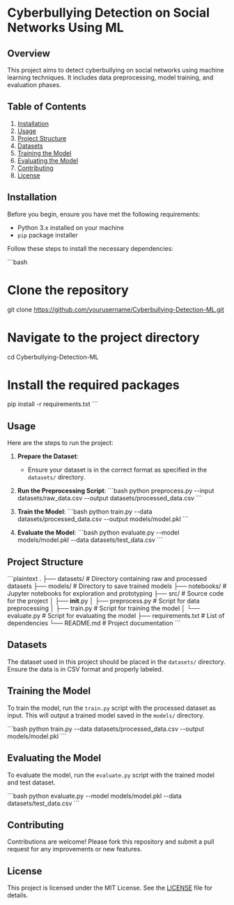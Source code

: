 
# Cyberbullying Detection on Social Networks Using ML

## Overview

This project aims to detect cyberbullying on social networks using machine learning techniques. It includes data preprocessing, model training, and evaluation phases.

## Table of Contents

1. [Installation](#installation)
2. [Usage](#usage)
3. [Project Structure](#project-structure)
4. [Datasets](#datasets)
5. [Training the Model](#training-the-model)
6. [Evaluating the Model](#evaluating-the-model)
7. [Contributing](#contributing)
8. [License](#license)

## Installation

Before you begin, ensure you have met the following requirements:

- Python 3.x installed on your machine
- `pip` package installer

Follow these steps to install the necessary dependencies:

\`\`\`bash
# Clone the repository
git clone https://github.com/yourusername/Cyberbullying-Detection-ML.git

# Navigate to the project directory
cd Cyberbullying-Detection-ML

# Install the required packages
pip install -r requirements.txt
\`\`\`

## Usage

Here are the steps to run the project:

1. **Prepare the Dataset**:
    - Ensure your dataset is in the correct format as specified in the `datasets/` directory.
    
2. **Run the Preprocessing Script**:
    \`\`\`bash
    python preprocess.py --input datasets/raw_data.csv --output datasets/processed_data.csv
    \`\`\`

3. **Train the Model**:
    \`\`\`bash
    python train.py --data datasets/processed_data.csv --output models/model.pkl
    \`\`\`

4. **Evaluate the Model**:
    \`\`\`bash
    python evaluate.py --model models/model.pkl --data datasets/test_data.csv
    \`\`\`

## Project Structure

\`\`\`plaintext
.
├── datasets/            # Directory containing raw and processed datasets
├── models/              # Directory to save trained models
├── notebooks/           # Jupyter notebooks for exploration and prototyping
├── src/                 # Source code for the project
│   ├── __init__.py
│   ├── preprocess.py    # Script for data preprocessing
│   ├── train.py         # Script for training the model
│   └── evaluate.py      # Script for evaluating the model
├── requirements.txt     # List of dependencies
└── README.md            # Project documentation
\`\`\`

## Datasets

The dataset used in this project should be placed in the `datasets/` directory. Ensure the data is in CSV format and properly labeled.

## Training the Model

To train the model, run the `train.py` script with the processed dataset as input. This will output a trained model saved in the `models/` directory.

\`\`\`bash
python train.py --data datasets/processed_data.csv --output models/model.pkl
\`\`\`

## Evaluating the Model

To evaluate the model, run the `evaluate.py` script with the trained model and test dataset.

\`\`\`bash
python evaluate.py --model models/model.pkl --data datasets/test_data.csv
\`\`\`

## Contributing

Contributions are welcome! Please fork this repository and submit a pull request for any improvements or new features.

## License

This project is licensed under the MIT License. See the [LICENSE](LICENSE) file for details.
